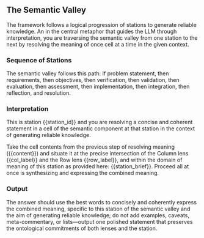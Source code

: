 ## The Semantic Valley

The framework follows a logical progression of stations to generate reliable knowledge. An in the central metaphor that guides the LLM through interpretation, you are traversing the semantic valley from one station to the next by resolving the meaning of once cell at a time in the given context.  

### Sequence of Stations

The semantic valley follows this path:  If problem statement, then requirements, then objectives, then verification, then validation, then evaluation, then assessment, then implementation, then integration, then reflection, and resolution. 

### Interpretation

This is station {{station_id}} and you are resolving a concise and coherent statement in a cell of the semantic component at that station in the context of generating reliable knowledge. 

Take the cell contents from the previous step of resolving meaning ({{content}}) and situate it at the precise intersection of the Column lens {{col_label}} and the Row lens {{row_label}}, and within the domain of meaning of this station as provided here: {{station_brief}}. Proceed all at once is synthesizing and expressing the combined meaning. 

### Output

The answer should use the best words to concisely and coherently express the combined meaning, specific to this station of the semantic valley and the aim of generating reliable knowledge; do not add examples, caveats, meta-commentary, or lists—output one polished statement that preserves the ontological commitments of both lenses and the station.

